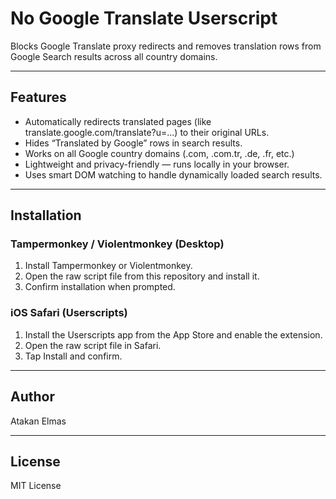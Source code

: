 # No Google Translate Userscript

Blocks Google Translate proxy redirects and removes translation rows from Google Search results across all country domains.

---

## Features
- Automatically redirects translated pages (like translate.google.com/translate?u=...) to their original URLs.
- Hides “Translated by Google” rows in search results.
- Works on all Google country domains (.com, .com.tr, .de, .fr, etc.)
- Lightweight and privacy-friendly — runs locally in your browser.
- Uses smart DOM watching to handle dynamically loaded search results.

---

## Installation

### Tampermonkey / Violentmonkey (Desktop)
1. Install Tampermonkey or Violentmonkey.
2. Open the raw script file from this repository and install it.
3. Confirm installation when prompted.

### iOS Safari (Userscripts)
1. Install the Userscripts app from the App Store and enable the extension.
2. Open the raw script file in Safari.
3. Tap Install and confirm.

---

## Author
Atakan Elmas

---

## License
MIT License
